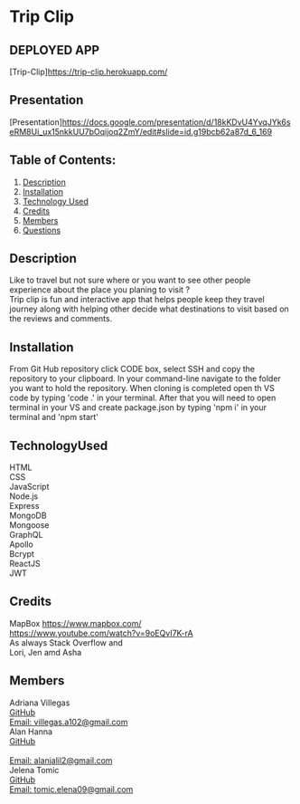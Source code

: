 # Trip Clip

## DEPLOYED APP
[Trip-Clip]https://trip-clip.herokuapp.com/

## Presentation
[Presentation]https://docs.google.com/presentation/d/18kKDvU4YvqJYk6seRM8Ui_ux15nkkUU7bOqijoq2ZmY/edit#slide=id.g19bcb62a87d_6_169

## Table of Contents:
  1. [Description](#Description)
  2. [Installation](#Installation)
  3. [Technology Used](#TechnologyUsed)
  4. [Credits](#Credits)
  5. [Members](#Members)
  6. [Questions](#Questions) 

## Description
Like to travel but not sure where or you want to see other people experience about the place you planing to visit ?
<br>
Trip clip is fun and interactive app that helps people keep they travel journey along with helping other decide what destinations to visit based on the reviews and comments. 
<br>



## Installation
From Git Hub repository click CODE box, select SSH and copy the repository to your clipboard. In your command-line navigate to the folder you want to hold the repository. When cloning is completed open th VS code by typing 'code .' in your terminal. After that you will need to open terminal in your VS and create package.json by typing 'npm i' in your terminal and  'npm start'

## TechnologyUsed
HTML 
<br>
CSS 
<br>
JavaScript
<br>
Node.js
<br>
Express
<br>
MongoDB 
<br>
Mongoose
<br>
GraphQL
<br>
Apollo
<br>
Bcrypt
<br>
ReactJS
<br>
JWT

## Credits
MapBox https://www.mapbox.com/
<br>
https://www.youtube.com/watch?v=9oEQvI7K-rA
<br>
As always Stack Overflow and 
<br>
Lori, Jen amd Asha

## Members
Adriana Villegas
<br>
[GitHub](https://github.comAdriana1013 )
<br>
[Email: villegas.a102@gmail.com](mailto:villegas.a102@gmail.com)
<br>
Alan Hanna
<br>
[GitHub](https://github.com/ahanna2)
<br>
<br>
[Email: alanjalil2@gmail.com](mailto:alanjalil2@gmail.com)
<br>
Jelena Tomic
<br>
[GitHub](https://github.com/JelenaTomic)
<br>
[Email: tomic.elena09@gmail.com](mailto:tomic.elena09@gmail.com)

